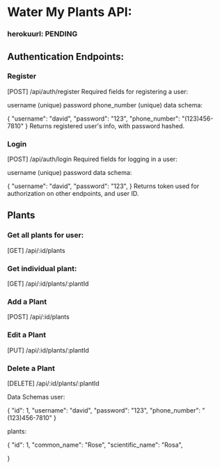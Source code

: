 # Water My Plants API:

### herokuurl: PENDING

## Authentication Endpoints:

### Register

[POST] /api/auth/register
Required fields for registering a user:

username (unique)
password
phone_number (unique)
data schema:

{
"username": "david",
"password": "123",
"phone_number": "(123)456-7810"
}
Returns registered user's info, with password hashed.

### Login

[POST] /api/auth/login
Required fields for logging in a user:

username (unique)
password
data schema:

{
"username": "david",
"password": "123",
}
Returns token used for authorization on other endpoints, and user ID.

## Plants

### Get all plants for user:

[GET] /api/:id/plants

### Get individual plant:

[GET] /api/:id/plants/:plantId

### Add a Plant

[POST] /api/:id/plants

### Edit a Plant

[PUT] /api/:id/plants/:plantId

### Delete a Plant

[DELETE] /api/:id/plants/:plantId

Data Schemas
user:

{
"id": 1,
"username": "david",
"password": "123",
"phone_number": "(123)456-7810"
}

plants:

{
"id": 1,
"common_name": "Rose",
"scientific_name": "Rosa",

}
